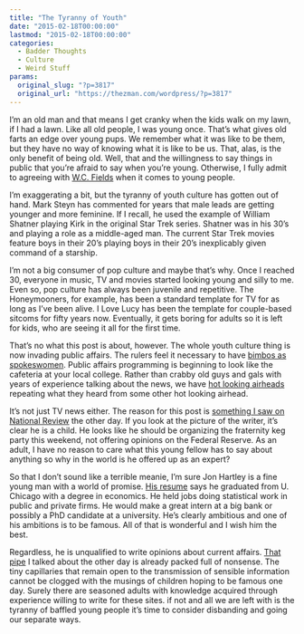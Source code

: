 ```yaml
---
title: "The Tyranny of Youth"
date: "2015-02-18T00:00:00"
lastmod: "2015-02-18T00:00:00"
categories:
  - Badder Thoughts
  - Culture
  - Weird Stuff
params:
  original_slug: "?p=3817"
  original_url: "https://thezman.com/wordpress/?p=3817"
---
```


I’m an old man and that means I get cranky when the kids walk on my
lawn, if I had a lawn. Like all old people, I was young once. That’s
what gives old farts an edge over young pups. We remember what it was
like to be them, but they have no way of knowing what it is like to be
us. That, alas, is the only benefit of being old. Well, that and the
willingness to say things in public that you’re afraid to say when
you’re young. Otherwise, I fully admit to agreeing with <a
href="http://www.goodreads.com/quotes/86126-children-should-neither-be-seen-nor-heard-from-ever"
rel="noopener" target="_blank">W.C. Fields</a> when it comes to young
people.

I’m exaggerating a bit, but the tyranny of youth culture has gotten out
of hand. Mark Steyn has commented for years that male leads are getting
younger and more feminine. If I recall, he used the example of William
Shatner playing Kirk in the original Star Trek series. Shatner was in
his 30’s and playing a role as a middle-aged man. The current Star Trek
movies feature boys in their 20’s playing boys in their 20’s
inexplicably given command of a starship.

I’m not a big consumer of pop culture and maybe that’s why. Once I
reached 30, everyone in music, TV and movies started looking young and
silly to me. Even so, pop culture has always been juvenile and
repetitive. The Honeymooners, for example, has been a standard template
for TV for as long as I’ve been alive. I Love Lucy has been the template
for couple-based sitcoms for fifty years now. Eventually, it gets boring
for adults so it is left for kids, who are seeing it all for the first
time.

That’s no what this post is about, however. The whole youth culture
thing is now invading public affairs. The rulers feel it necessary to
have <a
href="http://www.breitbart.com/video/2015/02/16/harf-we-cant-kill-our-way-out-of-war-against-isis/"
rel="noopener" target="_blank">bimbos as spokeswomen</a>. Public affairs
programming is beginning to look like the cafeteria at your local
college. Rather than crabby old guys and gals with years of experience
talking about the news, we have <a
href="http://www.independentsentinel.com/wp-content/uploads/2014/05/Beautiful-women-of-Fox-News.jpg"
rel="noopener" target="_blank">hot looking airheads</a> repeating what
they heard from some other hot looking airhead.

It’s not just TV news either. The reason for this post is <a
href="http://www.nationalreview.com/article/398483/rand-pauls-fed-audit-dangerous-idea-jon-hartley"
rel="noopener" target="_blank">something I saw on National Review</a>
the other day. If you look at the picture of the writer, it’s clear he
is a child. He looks like he should be organizing the fraternity keg
party this weekend, not offering opinions on the Federal Reserve. As an
adult, I have no reason to care what this young fellow has to say about
anything so why in the world is he offered up as an expert?

So that I don’t sound like a terrible meanie, I’m sure Jon Hartley is a
fine young man with a world of promise.
<a href="https://www.linkedin.com/pub/jon-hartley/14/994/185"
rel="noopener" target="_blank">His resume</a> says he graduated from U.
Chicago with a degree in economics. He held jobs doing statistical work
in public and private firms. He would make a great intern at a big bank
or possibly a PhD candidate at a university. He’s clearly ambitious and
one of his ambitions is to be famous. All of that is wonderful and I
wish him the best.

Regardless, he is unqualified to write opinions about current affairs.
<a href="http://thezman.com/wordpress/?p=3832" rel="noopener"
target="_blank">That pipe</a> I talked about the other day is already
packed full of nonsense. The tiny capillaries that remain open to the
transmission of sensible information cannot be clogged with the musings
of children hoping to be famous one day. Surely there are seasoned
adults with knowledge acquired through experience willing to write for
these sites. if not and all we are left with is the tyranny of baffled
young people it’s time to consider disbanding and going our separate
ways.
